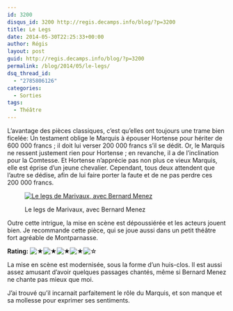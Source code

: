 ```yaml
---
id: 3200
disqus_id: 3200 http://regis.decamps.info/blog/?p=3200
title: Le Legs
date: 2014-05-30T22:25:33+00:00
author: Régis
layout: post
guid: http://regis.decamps.info/blog/?p=3200
permalink: /blog/2014/05/le-legs/
dsq_thread_id:
  - "2785806126"
categories:
  - Sorties
tags:
  - Théâtre
---
```

L’avantage des pièces classiques, c’est qu’elles ont toujours une trame bien ficelée: Un testament oblige le Marquis à épouser Hortense pour hériter de 600 000 francs ; il doit lui verser 200 000 francs s’il se dédit. Or, le Marquis ne ressent justement rien pour Hortense ; en revanche, il a de l’inclination pour la Comtesse. Et Hortense n’apprécie pas non plus ce vieux Marquis, elle est éprise d’un jeune chevalier. Cependant, tous deux attendent que l’autre se dédise, afin de lui faire porter la faute et de ne pas perdre ces 200 000 francs.<figure id="attachment_3201" style="width: 294px" class="wp-caption alignright">

[<img src="/blog/wp-content/uploads/2014/06/vz-801bf62e-c067-4cfe-ae71-d2d67efc64b3-294x350.jpeg" alt="Le legs de Marivaux, avec Bernard Menez" width="294" height="350" class="size-medium wp-image-3201" srcset="/blog/wp-content/uploads/2014/06/vz-801bf62e-c067-4cfe-ae71-d2d67efc64b3-294x350.jpeg 294w, /blog/wp-content/uploads/2014/06/vz-801bf62e-c067-4cfe-ae71-d2d67efc64b3-252x300.jpeg 252w, /blog/wp-content/uploads/2014/06/vz-801bf62e-c067-4cfe-ae71-d2d67efc64b3.jpeg 589w" sizes="(max-width: 294px) 100vw, 294px" />](/blog/wp-content/uploads/2014/06/vz-801bf62e-c067-4cfe-ae71-d2d67efc64b3.jpeg)<figcaption class="wp-caption-text">Le legs de Marivaux, avec Bernard Menez</figcaption></figure> 

Outre cette intrigue, la mise en scène est dépoussiérée et les acteurs jouent bien. Je recommande cette pièce, qui se joue aussi dans un petit théâtre fort agréable de Montparnasse.

**Rating:** ![&#9733;](/blog/wp-content/plugins/xavins-review-ratings/default/star.png "4/5")![&#9733;](/blog/wp-content/plugins/xavins-review-ratings/default/star.png "4/5")![&#9733;](/blog/wp-content/plugins/xavins-review-ratings/default/star.png "4/5")![&#9733;](/blog/wp-content/plugins/xavins-review-ratings/default/star.png "4/5")![&#9734;](/blog/wp-content/plugins/xavins-review-ratings/default/blank_star.png "4/5") 

<!--more-->

La mise en scène est modernisée, sous la forme d’un huis-clos. Il est aussi assez amusant d’avoir quelques passages chantés, même si Bernard Menez ne chante pas mieux que moi.

J’ai trouvé qu’il incarnait parfaitement le rôle du Marquis, et son manque et sa mollesse pour exprimer ses sentiments.
